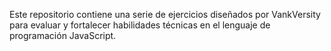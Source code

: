 Este repositorio contiene una serie de ejercicios diseñados por VankVersity para evaluar y fortalecer habilidades técnicas en el lenguaje de programación JavaScript.
